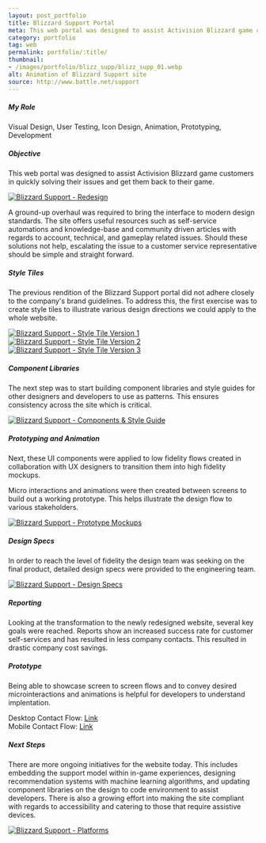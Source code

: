 ```yaml
---
layout: post_portfolio
title: Blizzard Support Portal
meta: This web portal was designed to assist Activision Blizzard game customers in quickly solving their issues and get them back to their game.
category: portfolio
tag: web
permalink: portfolio/:title/
thumbnail: 
- /images/portfolio/blizz_supp/blizz_supp_01.webp
alt: Animation of Blizzard Support site
source: http://www.battle.net/support
---
```


<section>
<h5>My Role</h5>

<p>Visual Design, User Testing, Icon Design, Animation, Prototyping, Development</p>
</section>

<section>
<h5>Objective</h5>

<p>This web portal was designed to assist Activision Blizzard game customers in quickly solving their issues and get them back to their game.</p>

<div class="lightgallery">
  <a href="/images/portfolio/blizz_supp/blizz_supp_02.jpg"><img src="/images/portfolio/blizz_supp/blizz_supp_02.jpg" alt="Blizzard Support - Redesign"></a>
</div>

<p>A ground-up overhaul was required to bring the interface to modern design standards. The site offers useful resources such as self-service automations and knowledge-base and community driven articles with regards to account, technical, and gameplay related issues. Should these solutions not help, escalating the issue to a customer service representative should be simple and straight forward.</p>
</section>

<section>
<h5>Style Tiles</h5>

<p>The previous rendition of the Blizzard Support portal did not adhere closely to the company's brand guidelines. To address this, the first exercise was to create style tiles to illustrate various design directions we could apply to the whole website.</p>

<div class="lightgallery">
  <a href="/images/portfolio/blizz_supp/blizz_supp_03.jpg"><img src="/images/portfolio/blizz_supp/blizz_supp_03.jpg" alt="Blizzard Support - Style Tile Version 1"></a>
</div>

<div class="lightgallery">
  <a href="/images/portfolio/blizz_supp/blizz_supp_04.jpg"><img src="/images/portfolio/blizz_supp/blizz_supp_04.jpg" alt="Blizzard Support - Style Tile Version 2"></a>
</div>

<div class="lightgallery">
  <a href="/images/portfolio/blizz_supp/blizz_supp_05.jpg"><img src="/images/portfolio/blizz_supp/blizz_supp_05.jpg" alt="Blizzard Support - Style Tile Version 3"></a>
</div>
</section>

<section>
<h5>Component Libraries</h5>

<p>The next step was to start building component libraries and style guides for other designers and developers to use as patterns. This ensures consistency across the site which is critical.</p>

<div class="lightgallery">
  <a href="/images/portfolio/blizz_supp/blizz_supp_06.jpg"><img src="/images/portfolio/blizz_supp/blizz_supp_06.jpg" alt="Blizzard Support - Components & Style Guide"></a>
</div>
</section>

<section>
<h5>Prototyping and Animation</h5>

<p>Next, these UI components were applied to low fidelity flows created in collaboration with UX designers to transition them into high fidelity mockups.</p> 

<p>Micro interactions and animations were then created between screens to build out a working prototype. This helps illustrate the design flow to various stakeholders.</p>

<div class="lightgallery">
  <a href="/images/portfolio/blizz_supp/blizz_supp_07.jpg"><img src="/images/portfolio/blizz_supp/blizz_supp_07.jpg" alt="Blizzard Support - Prototype Mockups"></a>
</div>
</section>

<section>
<h5>Design Specs</h5>

<p>In order to reach the level of fidelity the design team was seeking on the final product, detailed design specs were provided to the engineering team.</p> 

<div class="lightgallery">
  <a href="/images/portfolio/blizz_supp/blizz_supp_08.jpg"><img src="/images/portfolio/blizz_supp/blizz_supp_08.jpg" alt="Blizzard Support - Design Specs"></a>
</div>
</section>

<section>
<h5>Reporting</h5>

<p>Looking at the transformation to the newly redesigned website, several key goals were reached. Reports show an increased success rate for customer self-services and has resulted in less company contacts. This resulted in drastic company cost savings.</p>
</section>

<section>
<h5>Prototype</h5>

<p>Being able to showcase screen to screen flows and to convey desired microinteractions and animations is helpful for developers to understand implentation.</p>

<p>Desktop Contact Flow: <a href="https://xd.adobe.com/view/a514d4c3-bae1-4130-72ca-1f4021e43501-d325/">Link</a>
<br>
Mobile Contact Flow: <a href="https://xd.adobe.com/spec/91c3a3d8-a0b6-4099-57c0-689adf1de105-e7f2/">Link</a></p>
</section>

<section>
<h5>Next Steps</h5>

<p>There are more ongoing initiatives for the website today. This includes embedding the support model within in-game experiences, designing recommendation systems with machine learning algorithms, and updating component libraries on the design to code environment to assist developers. There is also a growing effort into making the site compliant with regards to accessibility and catering to those that require assistive devices.</p>

<div class="lightgallery">
  <a href="/images/portfolio/blizz_supp/blizz_supp_09.jpg"><img src="/images/portfolio/blizz_supp/blizz_supp_09.jpg" alt="Blizzard Support - Platforms"></a>
</div>
</section>